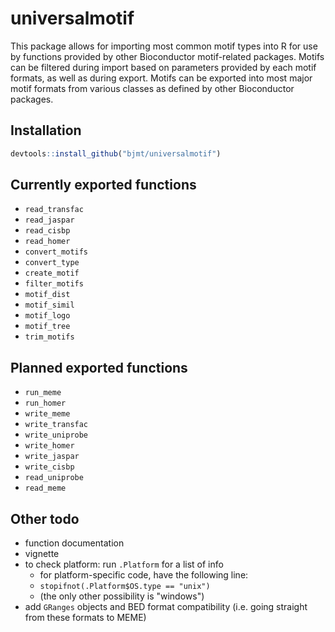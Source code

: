 # universalmotif #

This package allows for importing most common motif types into R for use by
functions provided by other Bioconductor motif-related packages. Motifs can be
filtered during import based on parameters provided by each motif formats, as
well as during export. Motifs can be exported into most major motif formats from
various classes as defined by other Bioconductor packages.

## Installation ##

```r
devtools::install_github("bjmt/universalmotif")
```

## Currently exported functions ##

  - `read_transfac`
  - `read_jaspar`
  - `read_cisbp`
  - `read_homer`
  - `convert_motifs`
  - `convert_type`
  - `create_motif`
  - `filter_motifs`
  - `motif_dist`
  - `motif_simil`
  - `motif_logo`
  - `motif_tree`
  - `trim_motifs`

## Planned exported functions ##

  - `run_meme`
  - `run_homer`
  - `write_meme`
  - `write_transfac`
  - `write_uniprobe`
  - `write_homer`
  - `write_jaspar`
  - `write_cisbp`
  - `read_uniprobe`
  - `read_meme`

## Other todo ##

  - function documentation
  - vignette
  - to check platform: run `.Platform` for a list of info
      + for platform-specific code, have the following line:
      + `stopifnot(.Platform$OS.type == "unix")`
      + (the only other possibility is "windows")
  - add `GRanges` objects and BED format compatibility (i.e. going straight
    from these formats to MEME)
